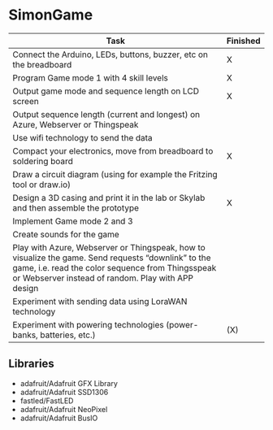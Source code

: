 # SimonGame

| Task | Finished |
|---|---|
| Connect the Arduino, LEDs, buttons, buzzer, etc on the breadboard | X |
| Program Game mode 1 with 4 skill levels | X |
| Output game mode and sequence length on LCD screen | X |
| Output sequence length (current and longest) on Azure, Webserver or Thingspeak |  |
| Use wifi technology to send the data |  |
| Compact your electronics, move from breadboard to soldering board | X |
| Draw a circuit diagram (using for example the Fritzing tool or draw.io) |  |
| Design a 3D casing and print it in the lab or Skylab and then assemble the prototype | X |
| Implement Game mode 2 and 3 |  |
| Create sounds for the game |  |
|  Play with Azure, Webserver or Thingspeak, how to visualize the game. Send requests “downlink” to the game, i.e. read the color sequence from Thingsspeak or Webserver instead of random. Play with APP design |  |
| Experiment with sending data using LoraWAN technology |  |
| Experiment with powering technologies (power-banks, batteries, etc.) | (X)  |


## Libraries
- adafruit/Adafruit GFX Library
- adafruit/Adafruit SSD1306
- fastled/FastLED
- adafruit/Adafruit NeoPixel
- adafruit/Adafruit BusIO
